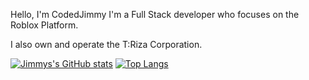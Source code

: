 Hello, I'm CodedJimmy I'm a Full Stack developer who focuses on the Roblox Platform.

I also own and operate the T:Riza Corporation.


[![Jimmys's GitHub stats](https://github-readme-stats.vercel.app/api?username=CodedJimmy&count_private=true&theme=github_dark)](https://github.com/anuraghazra/github-readme-stats)
[![Top Langs](https://github-readme-stats.vercel.app/api/top-langs?username=CodedJimmy&theme=github_dark)](https://github.com/anuraghazra/github-readme-stats)
